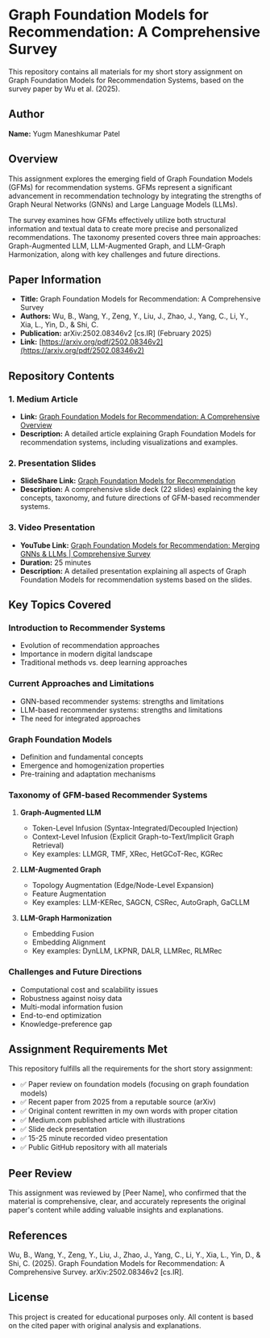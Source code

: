 # Graph Foundation Models for Recommendation: A Comprehensive Survey

This repository contains all materials for my short story assignment on Graph Foundation Models for Recommendation Systems, based on the survey paper by Wu et al. (2025).

## Author
**Name:** Yugm Maneshkumar Patel

## Overview
This assignment explores the emerging field of Graph Foundation Models (GFMs) for recommendation systems. GFMs represent a significant advancement in recommendation technology by integrating the strengths of Graph Neural Networks (GNNs) and Large Language Models (LLMs). 

The survey examines how GFMs effectively utilize both structural information and textual data to create more precise and personalized recommendations. The taxonomy presented covers three main approaches: Graph-Augmented LLM, LLM-Augmented Graph, and LLM-Graph Harmonization, along with key challenges and future directions.

## Paper Information
- **Title:** Graph Foundation Models for Recommendation: A Comprehensive Survey
- **Authors:** Wu, B., Wang, Y., Zeng, Y., Liu, J., Zhao, J., Yang, C., Li, Y., Xia, L., Yin, D., & Shi, C.
- **Publication:** arXiv:2502.08346v2 [cs.IR] (February 2025)
- **Link:** [https://arxiv.org/pdf/2502.08346v2](https://arxiv.org/pdf/2502.08346v2)

## Repository Contents

### 1. Medium Article
- **Link:** [Graph Foundation Models for Recommendation: A Comprehensive Overview](https://medium.com/@yugmmaneshkumar.patel/graph-foundation-models-for-recommendation-a-comprehensive-overview-27e4f16abbb7)
- **Description:** A detailed article explaining Graph Foundation Models for recommendation systems, including visualizations and examples.

### 2. Presentation Slides
- **SlideShare Link:** [Graph Foundation Models for Recommendation](https://www.slideshare.net/slideshow/graph-foundation-models-for-recommendation-a-comprehensive-survey/278869421)
- **Description:** A comprehensive slide deck (22 slides) explaining the key concepts, taxonomy, and future directions of GFM-based recommender systems.

### 3. Video Presentation
- **YouTube Link:** [Graph Foundation Models for Recommendation: Merging GNNs & LLMs | Comprehensive Survey](https://youtu.be/qJPBgPQM_Tw?si=OsjmwjCHbhV924Q8)
- **Duration:** 25 minutes
- **Description:** A detailed presentation explaining all aspects of Graph Foundation Models for recommendation systems based on the slides.

## Key Topics Covered

### Introduction to Recommender Systems
- Evolution of recommendation approaches
- Importance in modern digital landscape
- Traditional methods vs. deep learning approaches

### Current Approaches and Limitations
- GNN-based recommender systems: strengths and limitations
- LLM-based recommender systems: strengths and limitations
- The need for integrated approaches

### Graph Foundation Models
- Definition and fundamental concepts
- Emergence and homogenization properties
- Pre-training and adaptation mechanisms

### Taxonomy of GFM-based Recommender Systems
1. **Graph-Augmented LLM**
   - Token-Level Infusion (Syntax-Integrated/Decoupled Injection)
   - Context-Level Infusion (Explicit Graph-to-Text/Implicit Graph Retrieval)
   - Key examples: LLMGR, TMF, XRec, HetGCoT-Rec, KGRec

2. **LLM-Augmented Graph**
   - Topology Augmentation (Edge/Node-Level Expansion)
   - Feature Augmentation
   - Key examples: LLM-KERec, SAGCN, CSRec, AutoGraph, GaCLLM

3. **LLM-Graph Harmonization**
   - Embedding Fusion
   - Embedding Alignment
   - Key examples: DynLLM, LKPNR, DALR, LLMRec, RLMRec

### Challenges and Future Directions
- Computational cost and scalability issues
- Robustness against noisy data
- Multi-modal information fusion
- End-to-end optimization
- Knowledge-preference gap

## Assignment Requirements Met
This repository fulfills all the requirements for the short story assignment:
- ✅ Paper review on foundation models (focusing on graph foundation models)
- ✅ Recent paper from 2025 from a reputable source (arXiv)
- ✅ Original content rewritten in my own words with proper citation
- ✅ Medium.com published article with illustrations
- ✅ Slide deck presentation
- ✅ 15-25 minute recorded video presentation
- ✅ Public GitHub repository with all materials

## Peer Review
This assignment was reviewed by [Peer Name], who confirmed that the material is comprehensive, clear, and accurately represents the original paper's content while adding valuable insights and explanations.

## References
Wu, B., Wang, Y., Zeng, Y., Liu, J., Zhao, J., Yang, C., Li, Y., Xia, L., Yin, D., & Shi, C. (2025). Graph Foundation Models for Recommendation: A Comprehensive Survey. arXiv:2502.08346v2 [cs.IR].

## License
This project is created for educational purposes only. All content is based on the cited paper with original analysis and explanations.
